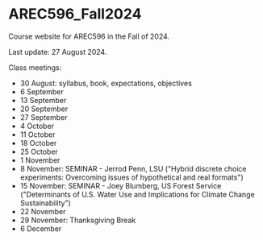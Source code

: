 # AREC596_Fall2024
Course website for AREC596 in the Fall of 2024. 

Last update: 27 August 2024. 

Class meetings:
- 30 August: syllabus, book, expectations, objectives
- 6 September
- 13 September
- 20 September
- 27 September
- 4 October
- 11 October
- 18 October
- 25 October
- 1 November
- 8 November: SEMINAR - Jerrod Penn, LSU ("Hybrid discrete choice experiments: Overcoming issues of hypothetical and real formats")
- 15 November: SEMINAR - Joey Blumberg, US Forest Service ("Determinants of U.S. Water Use and Implications for Climate Change Sustainability")
- 22 November
- 29 November: Thanksgiving Break
- 6 December
